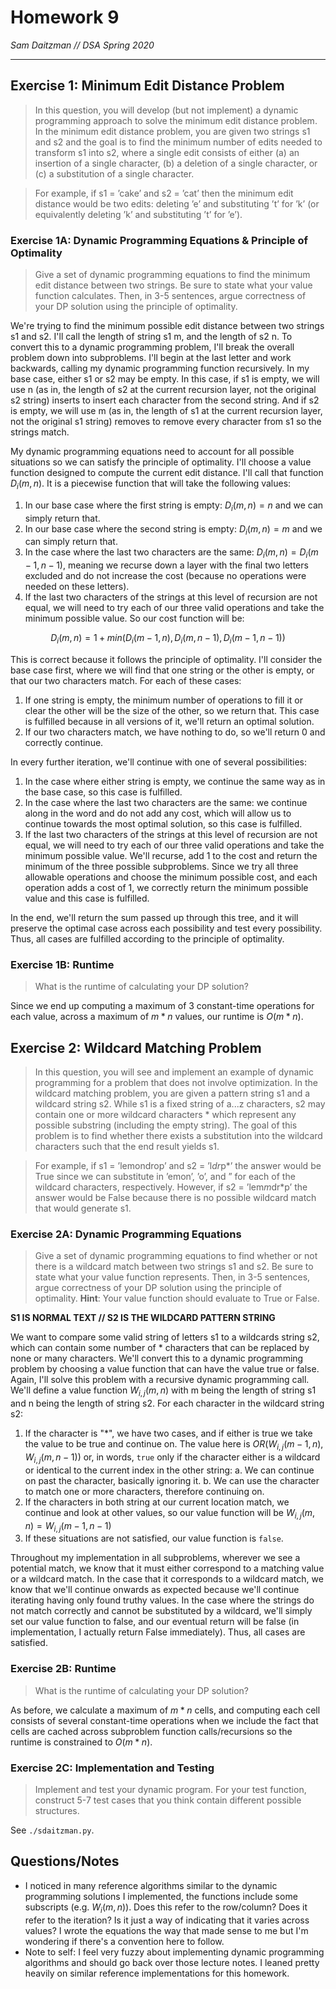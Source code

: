 # Homework 9
*Sam Daitzman // DSA Spring 2020*

---------------------------------

## Exercise 1: Minimum Edit Distance Problem
> In this question, you will develop (but not implement) a dynamic programming approach to solve the minimum edit distance problem. In the minimum edit distance problem, you are given two strings s1 and s2 and the goal is to find the minimum number of edits needed to transform s1 into s2, where a single edit consists of either (a) an insertion of a single character, (b) a deletion of a single character, or (c) a substitution of a single character.

> For example, if s1 = ’cake’ and s2 = ’cat’ then the minimum edit distance would be two edits: deleting ’e’ and substituting ’t’ for ’k’ (or equivalently deleting ’k’ and substituting ’t’ for ’e’).

### Exercise 1A: Dynamic Programming Equations & Principle of Optimality

> Give a set of dynamic programming equations to find the minimum edit distance between two strings. Be sure to state what your value function calculates. Then, in 3-5 sentences, argue correctness of your DP solution using the principle of optimality.

We're trying to find the minimum possible edit distance between two strings s1 and s2. I'll call the length of string s1 m, and the length of s2 n. To convert this to a dynamic programming problem, I'll break the overall problem down into subproblems. I'll begin at the last letter and work backwards, calling my dynamic programming function recursively. In my base case, either s1 or s2 may be empty. In this case, if s1 is empty, we will use n (as in, the length of s2 at the current recursion layer, not the original s2 string) inserts to insert each character from the second string. And if s2 is empty, we will use m (as in, the length of s1 at the current recursion layer, not the original s1 string) removes to remove every character from s1 so the strings match.

My dynamic programming equations need to account for all possible situations so we can satisfy the principle of optimality. I'll choose a value function designed to compute the current edit distance. I'll call that function $D_i(m, n)$. It is a piecewise function that will take the following values:

1. In our base case where the first string is empty: $D_i(m, n)=n$ and we can simply return that.
2. In our base case where the second string is empty: $D_i(m, n)=m$ and we can simply return that.
3. In the case where the last two characters are the same: $D_i(m, n)=D_i(m-1, n-1)$, meaning we recurse down a layer with the final two letters excluded and do not increase the cost (because no operations were needed on these letters).
4. If the last two characters of the strings at this level of recursion are not equal, we will need to try each of our three valid operations and take the minimum possible value. So our cost function will be:

$$D_i(m, n)=1 + min( D_i(m-1, n), D_i(m, n-1),	D_i(m-1, n-1))$$

This is correct because it follows the principle of optimality.  I'll consider the base case first, where we will find that one string or the other is empty, or that our two characters match. For each of these cases:

1. If one string is empty, the minimum number of operations to fill it or clear the other will be the size of the other, so we return that. This case is fulfilled because in all versions of it, we'll return an optimal solution.
2. If our two characters match, we have nothing to do, so we'll return 0 and correctly continue.

In every further iteration, we'll continue with one of several possibilities:

1. In the case where either string is empty, we continue the same way as in the base case, so this case is fulfilled.
2. In the case where the last two characters are the same: we continue along in the word and do not add any cost, which will allow us to continue towards the most optimal solution, so this case is fulfilled.
3. If the last two characters of the strings at this level of recursion are not equal, we will need to try each of our three valid operations and take the minimum possible value. We'll recurse, add 1 to the cost and return the minimum of the three possible subproblems. Since we try all three allowable operations and choose the minimum possible cost, and each operation adds a cost of 1, we correctly return the minimum possible value and this case is fulfilled.

In the end, we'll return the sum passed up through this tree, and it will preserve the optimal case across each possibility and test every possibility. Thus, all cases are fulfilled according to the principle of optimality.

### Exercise 1B: Runtime

> What is the runtime of calculating your DP solution?

Since we end up computing a maximum of 3 constant-time operations for each value, across a maximum of $m*n$ values, our runtime is $O(m*n)$.




## Exercise 2: Wildcard Matching Problem
> In this question, you will see and implement an example of dynamic programming for a problem that does not involve optimization. In the wildcard matching problem, you are given a pattern string s1 and a wildcard string s2. While s1 is a fixed string of a...z characters, s2 may contain one or more wildcard characters * which represent any possible substring (including the empty string). The goal of this problem is to find whether there exists a substitution into the wildcard characters such that the end result yields s1.

> For example, if s1 = ’lemondrop’ and s2 = ’l*dr*p*’ the answer would be True since we can substitute in ’emon’, ’o’, and ” for each of the wildcard characters, respectively. However, if s2 = ’lem*m*dr*p’ the answer would be False because there is no possible wildcard match that would generate s1.

### Exercise 2A: Dynamic Programming Equations
> Give a set of dynamic programming equations to find whether or not there is a wildcard match between two strings s1 and s2. Be sure to state what your value function represents. Then, in 3-5 sentences, argue correctness of your DP solution using the principle of optimality. **Hint**: Your value function should evaluate to True or False.

**S1 IS NORMAL TEXT // S2 IS THE WILDCARD PATTERN STRING** 

We want to compare some valid string of letters s1 to a wildcards string s2, which can contain some number of * characters that can be replaced by none or many characters. We'll convert this to a dynamic programming problem by choosing a value function that can have the value true or false.  Again, I'll solve this problem with a recursive dynamic programming call. We'll define a value function $W_{i,j}(m, n)$ with m being the length of string s1 and n being the length of string s2. For each character in the wildcard string s2:

1. If the character is "*", we have two cases, and if either is true we take the value to be true and continue on. The value here is $OR(W_{i,j}(m-1, n), W_{i,j}(m, n-1))$ or, in words, `true` only if the character either is a wildcard or identical to the current index in the other string:
	a. We can continue on past the character, basically ignoring it.
	b. We can use the character to match one or more characters, therefore continuing on.
2. If the characters in both string at our current location match, we continue and look at other values, so our value function will be $W_{i,j}(m, n)=W_{i,j}(m-1, n-1)$
3. If these situations are not satisfied, our value function is `false`.

Throughout my implementation in all subproblems, wherever we see a potential match, we know that it must either correspond to a matching value or a wildcard match. In the case that it corresponds to a wildcard match, we know that we'll continue onwards as expected because we'll continue iterating having only found truthy values. In the case where the strings do not match correctly and cannot be substituted by a wildcard, we'll simply set our value function to false, and our eventual return will be false (in implementation, I actually return False immediately). Thus, all cases are satisfied.


### Exercise 2B: Runtime
> What is the runtime of calculating your DP solution?

As before, we calculate a maximum of $m*n$ cells, and computing each cell consists of several constant-time operations when we include the fact that cells are cached across subproblem function calls/recursions so the runtime is constrained to $O(m*n)$.

### Exercise 2C: Implementation and Testing
> Implement and test your dynamic program. For your test function, construct 5-7 test cases that you think contain different possible structures.

See `./sdaitzman.py`.

## Questions/Notes
- I noticed in many reference algorithms similar to the dynamic programming solutions I implemented, the functions include some subscripts (e.g. $W_i(m, n)$). Does this refer to the row/column? Does it refer to the iteration? Is it just a way of indicating that it varies across values? I wrote the equations the way that made sense to me but I'm wondering if there's a convention here to follow.
- Note to self: I feel very fuzzy about implementing dynamic programming algorithms and should go back over those lecture notes. I leaned pretty heavily on similar reference implementations for this homework.